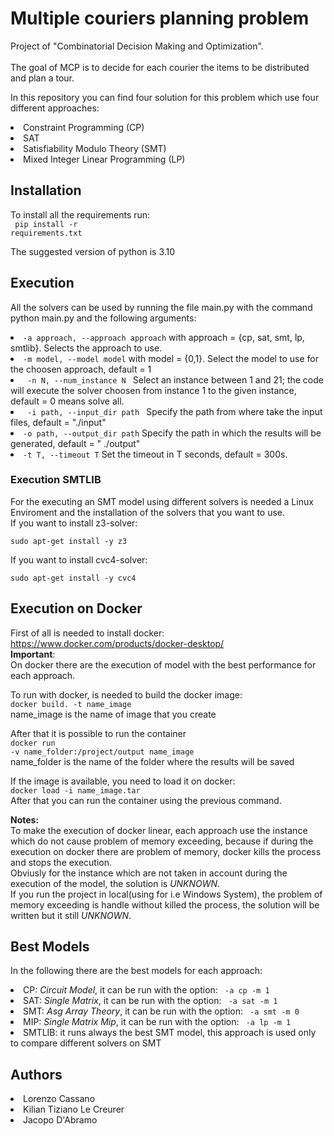 # Multiple couriers planning problem
Project of "Combinatorial Decision Making and Optimization".
<br><br>
The goal of MCP is to decide for each courier the items
to be distributed and plan a tour.

In this repository you can find four solution for this problem which use four different approaches:
<li> Constraint Programming (CP)
<li> SAT 
<li> Satisfiability Modulo Theory (SMT)
<li>Mixed Integer Linear Programming (LP)

## Installation
To install all the requirements run: <br>
<code> pip install -r requirements.txt </code>

The suggested version of python is 3.10

## Execution
All the solvers can be used by running the file main.py with the command python main.py and the following arguments:

<li> <code>-a approach, --approach approach</code> with approach = {cp, sat, smt, lp, smtlib}. Selects the approach to use. 
<li> <code>-m model, --model model</code> with model = {0,1}. Select the model to use for the choosen approach, default = 1
<li><code> -n N, --num_instance N </code> Select an instance between 1 and 21; the code will execute the solver choosen from instance 1 to the given instance,
default = 0 means solve all.

<li> <code> -i path, --input_dir path </code> Specify the path from where take the input files, default = "./input"

<li> <code>-o path, --output_dir path</code> Specify the path in which the results will be generated, default = " ./output"

<li><code>-t T, --timeout T</code> Set the timeout in T seconds, default = 300s.

### Execution SMTLIB
For the executing an SMT model using different solvers is needed a Linux Enviroment and the installation of the solvers that you want to use.<br>
If you want to install z3-solver:<br>

<code>sudo apt-get install -y z3</code> <br>

If you want to install cvc4-solver: <br>

<code>sudo apt-get install -y cvc4</code> <br>

## Execution on Docker
First of all is needed to install docker: https://www.docker.com/products/docker-desktop/ <br>
**Important**: <br>
On docker there are the execution of model with the best performance for each approach.<br>

To run with docker, is needed to build the docker image: <br>
<code>docker build. -t name_image</code> <br>
name_image is the name of image that you create
<br>

After that it is possible to run the container <br>
<code>docker run -v name_folder:/project/output name_image </code> <br>
name_folder is the name of the folder where the results will be saved<br>

If the image is available, you need to load it on docker:<br>
<code>docker load -i name_image.tar</code> <br>
After that you can run the container using the previous command.

**Notes:**<br> 
To make the execution of docker linear, each approach use the instance which do not cause problem of memory exceeding, because if during the execution on docker there are problem of memory, docker kills the process and stops the execution. <br>
Obviusly for the instance which are not taken in account during the execution of the model, the solution is _UNKNOWN_.<br>
If you run the project in local(using for i.e Windows System), the problem of memory exceeding is handle without killed the process, the solution will be written but it still _UNKNOWN_.

## Best Models
In the following there are the best models for each approach:
<li> CP: <i>Circuit Model</i>, it can be run with the option: <code> -a cp -m 1</code>
<li> SAT: <i>Single Matrix</i>, it can be run with the option: <code> -a sat -m 1</code>
<li> SMT: <i>Asg Array Theory</i>, it can be run with the option: <code> -a smt -m 0</code>
<li> MIP: <i>Single Matrix Mip</i>, it can be run with the option: <code> -a lp -m 1</code>
<li> SMTLIB: it runs always the best SMT model, this approach is used only to compare different solvers on SMT 
  
## Authors
<li> Lorenzo Cassano
<li> Kilian Tiziano Le Creurer
<li> Jacopo D'Abramo
